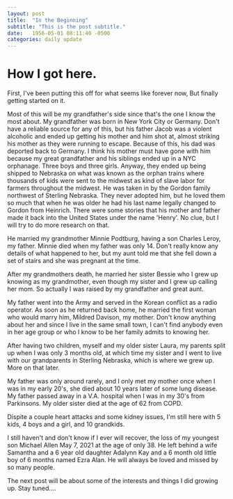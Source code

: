 ```yaml
---
layout: post
title:  "In the Beginning"
subtitle: "This is the post subtitle."
date:   1956-05-01 08:11:40 -0500
categories: daily update
---
```


# How I got here.

First, I've been putting this off for what seems like forever now, But finally getting started on it.  

Most of this will be my grandfather's side since that's the one I know the most about.
My grandfather was born in New York City or Germany. Don't have a reliable source for any of this, but his father Jacob was a violent alcoholic and ended up getting his mother and him shot at, almost striking his mother as they were running to escape. Because of this, his dad was deported back to Germany. I think his mother must have gone with him because my great grandfather and his siblings ended up in a NYC orphanage. Three boys and three girls.
Anyway, they ended up being shipped to Nebraska on what was known as the orphan trains where thousands of kids were sent to the midwest as kind of slave labor for farmers throughout the midwest. He was taken in by the Gordon family northwest of Sterling Nebraska. They never adopted him, but he loved them so much that when he was older he had his last name legally changed to Gordon from Heinrich.
There were some stories that his mother and father made it back into the United States under the name 'Henry'. No clue, but I will try to do more research on that. 

He married my grandmother Minnie Podtburg, having a son Charles Leroy, my father. Minnie died when my father was only 14. Don't really know any details of what happened to her, but my aunt told me that she fell down a set of stairs and she was pregnant at the time.

After my grandmothers death, he married her sister Bessie who I grew up knowing as my grandmother, even though my sister and I grew up calling her mom. So actually I was raised by my grandfather and great aunt.

My father went into the Army and served in the Korean conflict as a radio operator. As soon as he returned back home, he married the first woman who would marry him, Mildred Davison, my mother. Don't know anything about her and since I live in the same small town, I can't find anybody even in her age group or who I know to be her family admits to knowing her.

After having two children, myself and my older sister Laura, my parents split up when I was only 3 months old, at which time my sister and I went to live with our grandparents in Sterling Nebraska, which is where we grew up. More on that later.

My father was only around rarely, and I only met my mother once when I was in my early 20's, she died about 10 years later of some lung disease. My father passed away in a V.A. hospital when I was in my 30's from Parkinsons. My older sister died at the age of 62 from COPD.

Dispite a couple heart attacks and some kidney issues, I'm still here with 5 kids, 4 boys and a girl, and 10 grandkids.  

I still haven't and don't know if I ever will recover, the loss of my youngest son Michael Allen May 7, 2021 at the age of only 38. He left behind a wife Samantha and a 6 year old daughter Adalynn Kay and a 6 month old little boy of 6 months named Ezra Alan. He will always be loved and missed by so many people.

The next post will be about some of the interests and things I did growing up. Stay tuned....